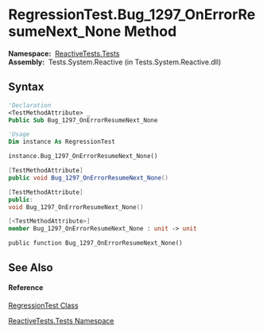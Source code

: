# RegressionTest.Bug\_1297\_OnErrorResumeNext\_None Method

**Namespace:**  [ReactiveTests.Tests](ReactiveTests.Tests\ReactiveTests.Tests.md)  
**Assembly:**  Tests.System.Reactive (in Tests.System.Reactive.dll)

## Syntax

```vb
'Declaration
<TestMethodAttribute> _
Public Sub Bug_1297_OnErrorResumeNext_None
```

```vb
'Usage
Dim instance As RegressionTest

instance.Bug_1297_OnErrorResumeNext_None()
```

```csharp
[TestMethodAttribute]
public void Bug_1297_OnErrorResumeNext_None()
```

```c++
[TestMethodAttribute]
public:
void Bug_1297_OnErrorResumeNext_None()
```

```fsharp
[<TestMethodAttribute>]
member Bug_1297_OnErrorResumeNext_None : unit -> unit 
```

```jscript
public function Bug_1297_OnErrorResumeNext_None()
```

## See Also

#### Reference

[RegressionTest Class](RegressionTest\RegressionTest.md)

[ReactiveTests.Tests Namespace](ReactiveTests.Tests\ReactiveTests.Tests.md)




